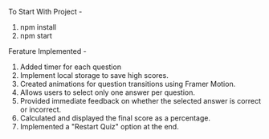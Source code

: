 To Start With Project - 
1. npm install
2. npm start

Ferature Implemented - 
1. Added timer for each question
2. Implement local storage to save high scores.
3. Created animations for question transitions using Framer Motion.
4. Allows users to select only one answer per question.
5. Provided immediate feedback on whether the selected answer is correct or incorrect.
6. Calculated and displayed the final score as a percentage.
7. Implemented a "Restart Quiz" option at the end.
